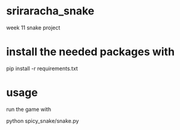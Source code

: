 # sriraracha_snake
week 11 snake project 

# install the needed packages with

pip install -r requirements.txt

# usage

run the game with

python spicy_snake/snake.py


